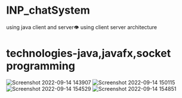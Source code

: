 # INP_chatSystem
using java client and server👁️ 
using client server architecture
<h1>technologies-java,javafx,socket programming</h1>

![Screenshot 2022-09-14 143907](https://user-images.githubusercontent.com/92322715/190601329-8cca3300-5d7e-4e3e-aa76-7016b6a6d07a.png)
![Screenshot 2022-09-14 150115](https://user-images.githubusercontent.com/92322715/190601339-6d6f623a-b9ed-4555-875a-77ef1b24b28a.png)
![Screenshot 2022-09-14 154529](https://user-images.githubusercontent.com/92322715/190601348-74893fd9-d0bf-4370-9327-4ce0932cc7e9.png)
![Screenshot 2022-09-14 154851](https://user-images.githubusercontent.com/92322715/190601355-ff97a9a6-69d9-4edd-a8c7-ae41208dcb0c.png)


